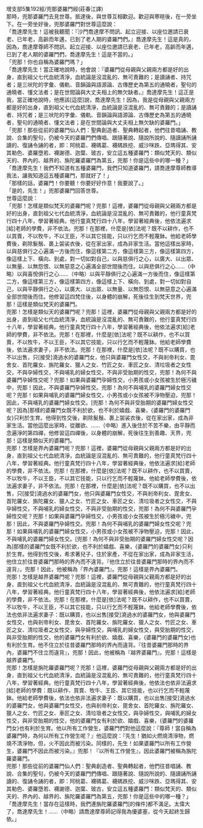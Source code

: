 增支部5集192經/兜那婆羅門經(莊春江譯)  
那時，兜那婆羅門去見世尊。抵達後，與世尊互相歡迎。歡迎與寒暄後，在一旁坐下。在一旁坐好後，兜那婆羅門對世尊這麼說：  
「喬達摩先生！這被我聽聞：『沙門喬達摩不問訊、起立迎接、以座位邀請已衰老、已年老，高齡而年邁，已到了老人期的婆羅門們。』喬達摩先生！這是真的，因為，喬達摩尊師不問訊、起立迎接、以座位邀請已衰老、已年老，高齡而年邁，已到了老人期的婆羅門們，喬達摩先生！這是不當的。」  
「兜那！你也自稱為婆羅門嗎？」  
「喬達摩先生！當正確地說時，他會說：『婆羅門從母親與父親兩方都是好的出身，直到祖父七代血統清淨，血統論是沒混亂的、無可責難的；是讀誦者、持咒者；是三吠陀的字彙、儀軌、音韻論與語源論、古傳歷史為第五的通曉者，聖句的通曉者、懂文法者；是在世間論與大丈夫相上的無欠缺者。』喬達摩先生！這正是我，當正確地說時，他應該[這麼]說，喬達摩先生！因為，我是從母親與父親兩方都是好的出身，直到祖父七代血統清淨，血統論是沒混亂的、無可責難的；是讀誦者、持咒者；是三吠陀的字彙、儀軌、音韻論與語源論、古傳歷史為第五的通曉者，聖句的通曉者、懂文法者；是在世間論與大丈夫相上無欠缺的婆羅門。」  
「兜那！那些從前的婆羅門仙人們：聖典創造者、聖典轉起者，他們往昔唱誦、教說、合集的聖句，仍被今天的婆羅門們傳唱、跟隨著說、隨說所說的、隨讀誦所誦讀的、復誦令誦的者，即：阿桃葛、襪碼葛、襪碼跌挖、威沙咪跌、亞瑪得其、安其勒色、婆羅墮若、襪謝德、迦葉、玻古，安立這五種婆羅門：類似梵天的、類似天的、界內的、越界的、旃陀羅婆羅門為第五，兜那！你是這些中的哪一種？」  
「喬達摩先生！我們不知道有五種婆羅門，我們只知道婆羅門，請喬達摩尊師教導我法，讓我知道這五種婆羅門，那就好了！」  
「那樣的話，婆羅門！你要聽！你要好好作意！我要說了。」  
「是的，先生！」兜那婆羅門回答世尊。  
世尊這麼說：  
「兜那！怎樣是類似梵天的婆羅門呢？兜那！這裡，婆羅門從母親與父親兩方都是好的出身，直到祖父七代血統清淨，血統論是沒混亂的、無可責難的，他行童真梵行四十八年，學習著經典。他行童真梵行四十八年，學習著經典後，他依法遍求[給]老師的學費，非不依法。兜那！在那裡，什麼是[依]法呢？既不以耕作，也不以買賣，不以牧牛，不以王臣，不以其它技能，只以行乞而不輕蔑鉢。他給老師學費後，剃除髮鬚、裹上袈裟衣後，從在家出家，成為非家生活。當他這樣出家時，以與慈俱行之心遍滿一方後而住，像這樣第二方，像這樣第三方，像這樣第四方，像這樣上下、橫向、到處，對一切如對自己，以與慈俱行之心，以廣大、以出眾、以無量、以無怨恨、以無惡意之心遍滿全部世間後而住。以與悲俱行之心……（中略）以與喜悅俱行之心……（中略）以與平靜俱行之心遍滿一方後而住，像這樣第二方，像這樣第三方，像這樣第四方，像這樣上下、橫向、到處，對一切如對自己，以與平靜俱行之心，以廣大、以出眾、以無量、以無怨恨、以無惡意之心遍滿全部世間後而住。他修習這四梵住後，以身體的崩解，死後往生到梵天世界，兜那！這樣是類似梵天的婆羅門。  
兜那！怎樣是類似天的婆羅門呢？兜那！這裡，婆羅門從母親與父親兩方都是好的出身，直到祖父七代血統清淨，血統論是沒混亂的、無可責難的，他行童真梵行四十八年，學習著經典。他行童真梵行四十八年，學習著經典後，他依法遍求[給]老師的學費，非不依法。兜那！在那裡，什麼是[依]法呢？既不以耕作，也不以買賣，不以牧牛，不以王臣，不以其它技能，只以行乞而不輕蔑鉢。他給老師學費後，依法遍求妻子，非不依法。兜那！在那裡，什麼是[依]法呢？既不以購買，也不以出售，只[接受]澆過水的婆羅門女，他只與婆羅門女性交，不與剎帝利女、毘舍女、首陀羅女、旃陀羅女、獵人之女、竹匠之女、車匠之女、清垃圾者之女性交，不與孕婦性交，不與哺乳的婦女性交，不與非受胎期的性交，兜那！為何不與婆羅門孕婦性交呢？兜那！如果與婆羅門孕婦性交，小男孩或小女孩被生於極污穢中，兜那！因此，不與婆羅門孕婦性交。兜那！為何不與哺乳的婆羅門婦女性交呢？兜那！如果與哺乳的婆羅門婦女性交，小男孩或小女孩被不淨物壓迫，兜那！因此，不與哺乳的婆羅門婦女性交。[兜那！為何不與非受胎期的婆羅門婦女性交呢？因為]那樣的婆羅門女既不利於欲，也不利於嬉戲、喜樂，{婆羅門的婆羅門女}只利於生育。他得到性交後，剃除髮鬚、裹上袈裟衣後，從在家出家，成為非家生活。當他這麼出家時，從離欲、……（中略）進入後住於不苦不樂，由平靜而念遍淨的第四禪，他修習這四禪後，以身體的崩解，死後往生到善趣、天界，兜那！這樣是類似天的婆羅門。  
兜那！怎樣是界內婆羅門呢？兜那！這裡，婆羅門從母親與父親兩方都是好的出身，直到祖父七代血統清淨，血統論是沒混亂的、無可責難的，他行童真梵行四十八年，學習著經典。他行童真梵行四十八年，學習著經典後，他依法遍求[給]老師的學費，非不依法。兜那！在那裡，什麼是[依]法呢？既不以耕作，也不以買賣，不以牧牛，不以王臣，不以其它技能，只以行乞而不輕蔑鉢。他給老師學費後，依法遍求妻子，非不依法。兜那！在那裡，什麼是[依]法呢？既不以購買，也不以出售，只[接受]澆過水的婆羅門女，他只與婆羅門女性交，不與剎帝利女、毘舍女、首陀羅女、旃陀羅女、獵人之女、竹匠之女、車匠之女、清垃圾者之女性交，不與孕婦性交，不與哺乳的婦女性交，不與非受胎期的性交，兜那！為何不與婆羅門孕婦性交呢？兜那！如果與婆羅門孕婦性交，小男孩或小女孩被生於極污穢中，兜那！因此，不與婆羅門孕婦性交。兜那！為何不與哺乳的婆羅門婦女性交呢？兜那！如果與哺乳的婆羅門婦女性交，小男孩或小女孩被不淨物壓迫，兜那！因此，不與哺乳的婆羅門婦女性交。[兜那！為何不與非受胎期的婆羅門婦女性交呢？因為]那樣的婆羅門女既不利於欲，也不利於嬉戲、喜樂，{婆羅門的婆羅門女}只利於生育。他得到性交後，希求著兒子，住於家產，不從在家出家，成為非家生活，他住立於往昔婆羅門那時的界內而不違背。『他住立於往昔婆羅門那時的界內而不違背』，兜那！因此，他被稱為『界內婆羅門』。兜那！這樣是界內婆羅門。  
兜那！怎樣是越界婆羅門呢？兜那！這裡，婆羅門從母親與父親兩方都是好的出身，直到祖父七代血統清淨，血統論是沒混亂的、無可責難的，他行童真梵行四十八年，學習著經典。他行童真梵行四十八年，學習著經典後，他依法遍求[給]老師的學費，非不依法。兜那！在那裡，什麼是[依]法呢？既不以耕作，也不以買賣，不以牧牛，不以王臣，不以其它技能，只以行乞而不輕蔑鉢。他給老師學費後，依法也依非法遍求妻子：既以購買，也以出售[接受]澆過水的婆羅門女，他與婆羅門女性交，也與剎帝利女、毘舍女、首陀羅女、旃陀羅女、獵人之女、竹匠之女、車匠之女、清垃圾者之女性交，與孕婦性交，與哺乳的婦女性交，與受胎期的性交，與非受胎期的性交，他的婆羅門女有利於欲、嬉戲、喜樂，{婆羅門的婆羅門女}也有利於生育。他不住立於往昔婆羅門那時的界內而違背。『往昔婆羅門那時的界內，婆羅門不住立而違背』，兜那！因此，他被稱為『越界婆羅門』。兜那！這樣是越界婆羅門。  
兜那！怎樣是旃陀羅婆羅門呢？兜那！這裡，婆羅門從母親與父親兩方都是好的出身，直到祖父七代血統清淨，血統論是沒混亂的、無可責難的，他行童真梵行四十八年，學習著經典。他行童真梵行四十八年，學習著經典後，他依法也依非法遍求[給]老師的學費：既以耕作、買賣、牧牛、王臣、其它技能，也以行乞而不輕蔑鉢。他給老師學費後，依法也依非法遍求妻子：既以購買，也以出售[接受]澆過水的婆羅門女，他與婆羅門女性交，也與剎帝利女、毘舍女、首陀羅女、旃陀羅女、獵人之女、竹匠之女、車匠之女、清垃圾者之女性交，與孕婦性交，與哺乳的婦女性交，與非受胎期的性交，他的婆羅門女有利於欲、嬉戲、喜樂，{婆羅門的婆羅門女}也有利於生育。他以所有工作營生，婆羅門們對他這麼說：『尊師！當自稱為婆羅門時，為何以所有工作營生呢？』他這麼說：『先生！猶如火燃燒清淨物，燃燒不清淨物，但，火不因此而被污染。同樣的，先生！如果婆羅門以所有工作營生，婆羅門不因此而被污染。』兜那！『以所有工作營生』，因此婆羅門被稱為旃陀羅婆羅門。  
兜那！那些從前的婆羅門仙人們：聖典創造者、聖典轉起者，他們往昔唱誦、教說、合集的聖句，仍被今天的婆羅門們傳唱、跟隨著說、隨說所說的、隨讀誦所誦讀的、復誦令誦的者，即：阿桃葛、襪碼葛、襪碼跌挖、威沙咪跌、亞瑪得其、安其勒色、婆羅墮若、襪謝德、迦葉、玻古，安立這五種婆羅門：類似梵天的、類似天的、界內的、越界的、旃陀羅婆羅門為第五，兜那！你是這些中的哪一種？」  
「喬達摩先生！當存在這樣時，我們連旃陀羅婆羅門[的條件]都不滿足。太偉大了，喬達摩先生！……（中略）請喬達摩尊師記得我為優婆塞，從今天起終生歸依。」  
  
  
